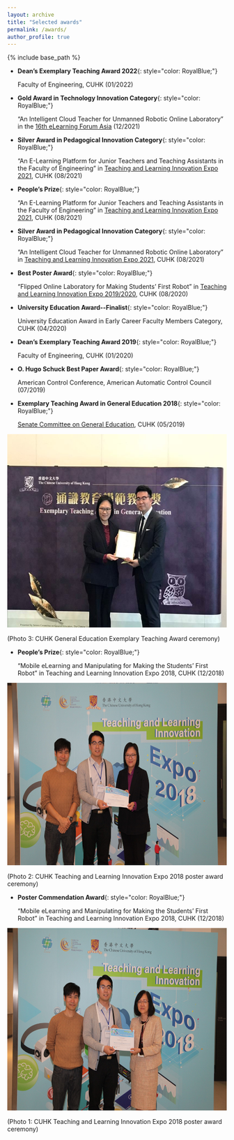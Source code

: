 ```yaml
---
layout: archive
title: "Selected awards"
permalink: /awards/
author_profile: true
---
```


{% include base_path %}

* **Dean’s Exemplary Teaching Award 2022**{: style="color: RoyalBlue;"} 

    Faculty of Engineering, CUHK (01/2022)

* **Gold Award in Technology Innovation Category**{: style="color: RoyalBlue;"} 

    “An Intelligent Cloud Teacher for Unmanned Robotic Online Laboratory” in the [16th eLearning Forum Asia](https://awards.elfasia.org/pastawardswinner) (12/2021)

* **Silver Award in Pedagogical Innovation Category**{: style="color: RoyalBlue;"} 

    “An E-Learning Platform for Junior Teachers and Teaching Assistants in the Faculty of Engineering” in [Teaching and Learning Innovation Expo 2021](https://www.cuhk.edu.hk/eLearning/expo2021/poster-awards/), CUHK (08/2021)

* **People’s Prize**{: style="color: RoyalBlue;"} 

    “An E-Learning Platform for Junior Teachers and Teaching Assistants in the Faculty of Engineering” in [Teaching and Learning Innovation Expo 2021](https://www.cuhk.edu.hk/eLearning/expo2021/poster-awards/), CUHK (08/2021)

* **Silver Award in Pedagogical Innovation Category**{: style="color: RoyalBlue;"} 

    “An Intelligent Cloud Teacher for Unmanned Robotic Online Laboratory” in [Teaching and Learning Innovation Expo 2021](https://www.cuhk.edu.hk/eLearning/expo2021/poster-awards/), CUHK (08/2021)

* **Best Poster Award**{: style="color: RoyalBlue;"} 

    “Flipped Online Laboratory for Making Students’ First Robot” in [Teaching and Learning Innovation Expo 2019/2020](https://www.elearning.cuhk.edu.hk/expo2019-awards), CUHK (08/2020)

* **University Education Award--Finalist**{: style="color: RoyalBlue;"} 

    University Education Award in Early Career Faculty Members Category, CUHK (04/2020)

* **Dean’s Exemplary Teaching Award 2019**{: style="color: RoyalBlue;"} 

    Faculty of Engineering, CUHK (01/2020)

* **O. Hugo Schuck Best Paper Award**{: style="color: RoyalBlue;"} 

    American Control Conference, American Automatic Control Council (07/2019)

* **Exemplary Teaching Award in General Education 2018**{: style="color: RoyalBlue;"} 

    [Senate Committee on General Education](https://www.oge.cuhk.edu.hk/index.php/en/teaching-a-learning/exemplary-teaching-award-in-general-education/past-ceremonies/2018/1642-2018-eta-han-dongkun), CUHK (05/2019)
    
<img src="/images/eta_general_education_2018.jpg" alt="IEEE" style="width:591px;height:443px;">

(Photo 3: CUHK General Education Exemplary Teaching Award ceremony)

* **People’s Prize**{: style="color: RoyalBlue;"} 

    “Mobile eLearning and Manipulating for Making the Students’ First Robot” in Teaching and Learning Innovation Expo 2018, CUHK (12/2018)
    
<img src="/images/peoples_prize_tlexpo2018.jpg" alt="IEEE" style="width:627px;height:418px;">

(Photo 2: CUHK Teaching and Learning Innovation Expo 2018 poster award ceremony)

* **Poster Commendation Award**{: style="color: RoyalBlue;"} 

    “Mobile eLearning and Manipulating for Making the Students’ First Robot” in Teaching and Learning Innovation Expo 2018, CUHK (12/2018)
    
<img src="/images/poster_commendation_award_tlexpo2018.jpg" alt="IEEE" style="width:627px;height:418px;">

(Photo 1: CUHK Teaching and Learning Innovation Expo 2018 poster award ceremony)

